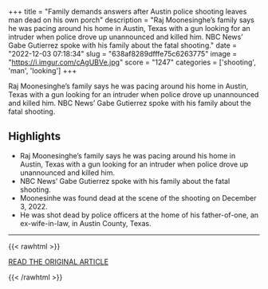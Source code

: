 +++
title = "Family demands answers after Austin police shooting leaves man dead on his own porch"
description = "Raj Moonesinghe’s family says he was pacing around his home in Austin, Texas with a gun looking for an intruder when police drove up unannounced and killed him. NBC News’ Gabe Gutierrez spoke with his family about the fatal shooting."
date = "2022-12-03 07:18:34"
slug = "638af8289dfffe75c6263775"
image = "https://i.imgur.com/cAgUBVe.jpg"
score = "1247"
categories = ['shooting', 'man', 'looking']
+++

Raj Moonesinghe’s family says he was pacing around his home in Austin, Texas with a gun looking for an intruder when police drove up unannounced and killed him. NBC News’ Gabe Gutierrez spoke with his family about the fatal shooting.

## Highlights

- Raj Moonesinghe’s family says he was pacing around his home in Austin, Texas with a gun looking for an intruder when police drove up unannounced and killed him.
- NBC News’ Gabe Gutierrez spoke with his family about the fatal shooting.
- Moonesinhe was found dead at the scene of the shooting on December 3, 2022.
- He was shot dead by police officers at the home of his father-of-one, an ex-wife-in-law, in Austin County, Texas.

---

{{< rawhtml >}}
  <p class="article-category">
    <a target="_blank" href="https://www.nbcnews.com/nightly-news/video/family-demands-answers-after-austin-police-shooting-leaves-man-dead-on-his-own-porch-156019269865">READ THE ORIGINAL ARTICLE</a>
  </p>
{{< /rawhtml >}}

